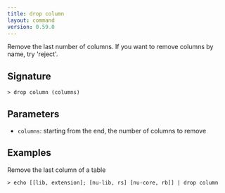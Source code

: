 ```yaml
---
title: drop column
layout: command
version: 0.59.0
---
```


Remove the last number of columns. If you want to remove columns by name, try 'reject'.

## Signature

```> drop column (columns)```

## Parameters

 -  `columns`: starting from the end, the number of columns to remove

## Examples

Remove the last column of a table
```shell
> echo [[lib, extension]; [nu-lib, rs] [nu-core, rb]] | drop column
```

